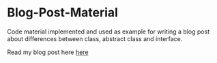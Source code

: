 # Blog-Post-Material

Code material implemented and used as example for writing a blog post about differences between class, abstract class and interface.

Read my blog post here [here](https://medium.com/@gabriellamedas/classes-abstract-classes-and-interfaces-c3d268b1e9fb)
